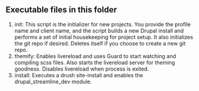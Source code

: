## Executable files in this folder

  1. init: This script is the initializer for new projects. You provide the profile name and client name, and the script builds a new Drupal install and performs a set of initial housekeeping for project setup. It also initializes the git repo if desired. Deletes itself if you choose to create a new git repo.
  2. themify: Enables livereload and uses Guard to start watching and compiling scss files. Also starts the livereload server for theming goodness. Disables livereload when process is exited.
  3. install: Executes a drush site-install and enables the drupal_streamline_dev module.
